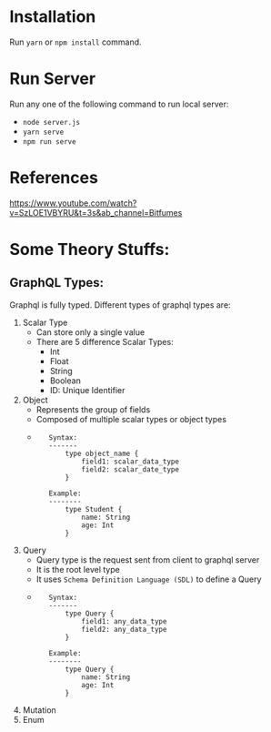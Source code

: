# Installation

Run `yarn` or `npm install` command.

# Run Server 
Run any one of the following command to run local server:
- `node server.js` 
- `yarn serve`
- `npm run serve`

# References
https://www.youtube.com/watch?v=SzLOE1VBYRU&t=3s&ab_channel=Bitfumes

# Some Theory Stuffs:

## GraphQL Types:
Graphql is fully typed. Different types of graphql types are:

1. Scalar Type
   - Can store only a single value
   - There are 5 difference Scalar Types:
     - Int 
     - Float
     - String 
     - Boolean
     - ID: Unique Identifier
2. Object
   - Represents the group of fields
   - Composed of multiple scalar types or object types
   - ```
        Syntax:
        -------
            type object_name {
                field1: scalar_data_type
                field2: scalar_date_type
            }
     
        Example:
        --------
            type Student {
                name: String
                age: Int
            }
     ```
3. Query
   - Query type is the request sent from client to graphql server
   - It is the root level type
   - It uses `Schema Definition Language (SDL)` to define a Query
   - ```
        Syntax:
        -------
            type Query {
                field1: any_data_type
                field2: any_data_type
            }
     
        Example:
        --------
            type Query {
                name: String
                age: Int
            }
     ```
4. Mutation
5. Enum
